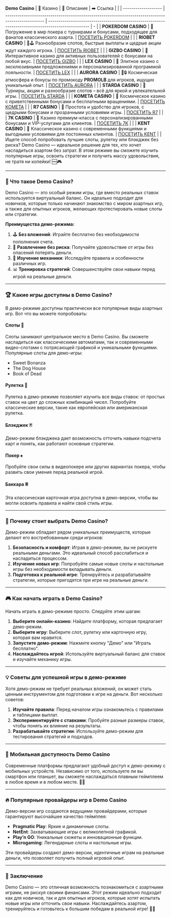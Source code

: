 **Demo Casino**
| 🎰 Казино           | 📜 Описание                                                                                       | ➡️ Ссылка                                                                                          |   |
| ------------------- | ------------------------------------------------------------------------------------------------- | -------------------------------------------------------------------------------------------------- | - |
| **POKERDOM CASINO** | 🎲 Погружение в мир покера с турнирами и бонусами, подходящее для фанатов классического азарта.   | [ПОСЕТИТЬ POKERDOM](https://brandplay.link/FwVc4f)                                                 |   |
| **RIOBET CASINO**   | 🌟🕹️ Разнообразие слотов, быстрые выплаты и щедрые акции ждут каждого игрока.                    | [ПОСЕТИТЬ RIOBET](https://brandplay.link/TnjsxFvH)                                                 |   |
| **GIZBO CASINO**    | 🚀 Интерактивное казино для активных пользователей с бонусами на любой вкус.                      | [ПОСЕТИТЬ GIZBO](https://brandplay.link/rvzLrVLp)                                                  |   |
| **LEX CASINO**      | 🎰 Элитное казино с эксклюзивными предложениями и персонализированной программой лояльности.      | [ПОСЕТИТЬ LEX](https://brandplay.link/VMqNXPFs)                                                    |   |
| **AURORA CASINO**   | 🌌🔒 Космическая атмосфера и бонусы по промокоду **PROMOLB** для игроков, ищущих уникальный опыт. | [ПОСЕТИТЬ AURORA](https://10trafic-stat2.com/click/668546556bcc6313411604bc/6766/13031/subaccount) |   |
| **STARDA CASINO**   | 🌠 Турниры, акции и разнообразие слотов – всё для яркой и увлекательной игры.                     | [ПОСЕТИТЬ STARDA](https://brandplay.link/HDcDrxLk)                                                 |   |
| **KOMETA CASINO**   | 💫 Космическое казино с приветственными бонусами и бесплатными вращениями.                        | [ПОСЕТИТЬ KOMETA](https://brandplay.link/jHzFFYGv)                                                 |   |
| **R7 CASINO**       | 🎯 Простота и удобство для игроков, с щедрыми бонусами и прозрачными условиями игры.              | [ПОСЕТИТЬ R7](https://brandplay.link/dByFXP7h)                                                     |   |
| **7K CASINO**       | 💎 Казино премиум-класса с персонализированными бонусами и VIP-услугами для клиентов.             | [ПОСЕТИТЬ 7K](https://brandplay.link/dd46bNgD)                                                     |   |
| **KENT CASINO**     | 🎲 Классическое казино с современными функциями и выгодными условиями для постоянных клиентов.    | [ПОСЕТИТЬ KENT](https://brandplay.link/XRH1g6Vb)                                                   |   |
Ищете способ попробовать лучшие слоты, рулетку или блэкджек без риска? Demo Casino — идеальное решение для тех, кто хочет насладиться азартом без затрат. В этом режиме вы сможете изучить популярные игры, освоить стратегии и получить массу удовольствия, не тратя ни копейки! 🆓🎮

***

### 🎰 Что такое Demo Casino?

Demo Casino — это особый режим игры, где вместо реальных ставок используется виртуальный баланс. Он идеально подходит для новичков, которые только начинают знакомство с миром азартных игр, а также для опытных игроков, желающих протестировать новые слоты или стратегии.

**Преимущества демо-режима:**

1. 🕹️ **Без вложений**: Играйте бесплатно без необходимости пополнения счета.
2. 🎯 **Развлечение без риска**: Получайте удовольствие от игры без опасений потерять деньги.
3. 🧩 **Изучение механики**: Исследуйте правила и особенности различных игр.
4. 📊 **Тренировка стратегий**: Совершенствуйте свои навыки перед игрой на реальные деньги.

***

### 🏆 Какие игры доступны в Demo Casino?

В демо-режиме доступны практически все популярные виды азартных игр. Вот что вы можете попробовать:

#### **Слоты 🎰**

Слоты занимают центральное место в Demo Casino. Вы сможете насладиться как классическими автоматами, так и современными видео-слотами с потрясающей графикой и уникальными функциями.
Популярные слоты для демо-игры:

* Sweet Bonanza
* The Dog House
* Book of Dead

#### **Рулетка 🎡**

Рулетка в демо-режиме позволяет изучить все виды ставок: от простых ставок на цвет до сложных комбинаций чисел. Попробуйте классические версии, такие как европейская или американская рулетка.

#### **Блэкджек 🃏**

Демо-режим блэкджека дает возможность отточить навыки подсчета карт и понять, как работают основные стратегии.

#### **Покер ♠️**

Пробуйте свои силы в видеопокере или других вариантах покера, чтобы развить свои умения перед реальной игрой.

#### **Баккара 🃠**

Эта классическая карточная игра доступна в демо-версии, чтобы вы могли освоить правила и найти свой стиль игры.

***

### 🌟 Почему стоит выбрать Demo Casino?

Демо-режим обладает рядом уникальных преимуществ, которые делают его востребованным среди игроков:

1. **Безопасность и комфорт**: Играя в демо-режиме, вы не рискуете реальными деньгами. Это идеальный способ расслабиться и насладиться процессом.
2. **Изучение новых игр**: Попробуйте самые новые слоты и настольные игры без необходимости вкладывать деньги.
3. **Подготовка к реальной игре**: Тренируйтесь и разрабатывайте стратегии, которые пригодятся при игре на реальные деньги.

***

### 🎮 Как начать играть в Demo Casino?

Начать играть в демо-режиме просто. Следуйте этим шагам:

1. **Выберите онлайн-казино**: Найдите платформу, которая предлагает демо-режим.
2. **Выберите игру**: Выберите слот, рулетку или карточную игру, которая вам нравится.
3. **Запустите демо-режим**: Нажмите кнопку "Демо" или "Играть бесплатно".
4. **Наслаждайтесь игрой**: Используйте виртуальный баланс для ставок и изучайте механику игры.

***

### 💡 Советы для успешной игры в демо-режиме

Хотя демо-режим не требует реальных вложений, он может стать ценным инструментом для подготовки к игре на деньги. Вот несколько советов:

1. **Изучайте правила**: Перед началом игры ознакомьтесь с правилами и таблицами выплат.
2. **Экспериментируйте с ставками**: Пробуйте разные размеры ставок, чтобы понять их влияние на результаты.
3. **Разрабатывайте стратегии**: Используйте демо-режим для тестирования стратегий и подходов.

***

### 📱 Мобильная доступность Demo Casino

Современные платформы предлагают удобный доступ к демо-режиму с мобильных устройств. Независимо от того, используете ли вы смартфон или планшет, вы сможете наслаждаться плавным геймплеем в любое время и в любом месте. 📱✨

***

### 🔥 Популярные провайдеры игр в Demo Casino

Демо-версии игр создаются ведущими провайдерами, которые гарантируют высочайшее качество геймплея:

* **Pragmatic Play**: Яркие и динамичные слоты.
* **NetEnt**: Захватывающие игры с великолепной графикой.
* **Play’n GO**: Уникальные сюжеты и инновационные функции.
* **Microgaming**: Легендарные слоты и настольные игры.

Эти провайдеры создают демо-версии, идентичные играм на реальные деньги, что позволяет получить полный игровой опыт.

***

### 🎯 Заключение

Demo Casino — это отличная возможность познакомиться с азартными играми, не рискуя своими финансами. Этот режим идеально подходит как для новичков, так и для опытных игроков, которые хотят испытать новые игры или отточить свои навыки. Наслаждайтесь азартом, тренируйтесь и готовьтесь к большим победам в реальной игре! 🎰🔥
